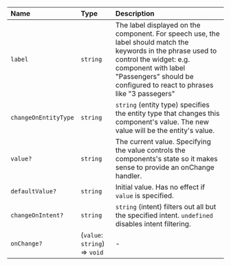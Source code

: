 | Name | Type | Description |
| :------ | :------ | :------ |
| `label` | `string` | The label displayed on the component. For speech use, the label should match the keywords in the phrase used to control the widget: e.g. component with label "Passengers" should be configured to react to phrases like "3 passegers" |
| `changeOnEntityType` | `string` | `string` (entity type) specifies the entity type that changes this component's value. The new value will be the entity's value. |
| `value?` | `string` | The current value. Specifying the value controls the components's state so it makes sense to provide an onChange handler. |
| `defaultValue?` | `string` | Initial value. Has no effect if `value` is specified. |
| `changeOnIntent?` | `string` | `string` (intent) filters out all but the specified intent. `undefined` disables intent filtering. |
| `onChange?` | (`value`: `string`) => `void` | - |
